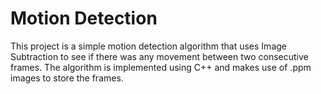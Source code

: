 # Motion Detection

This project is a simple motion detection algorithm that uses Image Subtraction to see if there was any movement between two consecutive frames. The algorithm is implemented using C++ and makes use of .ppm images to store the frames.
